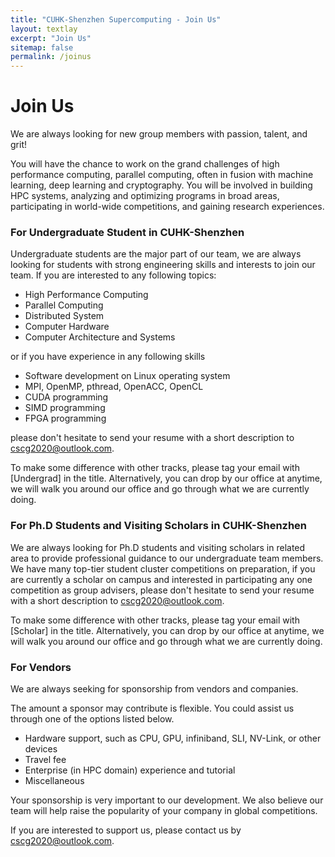 ```yaml
---
title: "CUHK-Shenzhen Supercomputing - Join Us"
layout: textlay
excerpt: "Join Us"
sitemap: false
permalink: /joinus
---
```


# Join Us

We are always looking for new group members with passion, talent, and grit!

You will have the chance to work on the grand challenges of high performance computing, parallel computing, often in fusion with machine learning, deep learning and cryptography. You will be involved in building HPC systems, analyzing and optimizing programs in broad areas, participating in world-wide competitions, and gaining research experiences.

### For Undergraduate Student in CUHK-Shenzhen

Undergraduate students are the major part of our team, we are always looking for students with strong engineering skills and interests to join our team. If you are interested to any following topics:

- High Performance Computing
- Parallel Computing
- Distributed System
- Computer Hardware
- Computer Architecture and Systems

or if you have experience in any following skills

- Software development on Linux operating system
- MPI, OpenMP, pthread, OpenACC, OpenCL
- CUDA programming
- SIMD programming
- FPGA programming

please don't hesitate to send your resume with a short description to [cscg2020@outlook.com](mailto://cscg2020@outlook.com). 

To make some difference with other tracks, please tag your email with [Undergrad] in the title. Alternatively, you can drop by our office at anytime, we will walk you around our office and go through what we are currently doing. 

### For Ph.D Students and Visiting Scholars in CUHK-Shenzhen

We are always looking for Ph.D students and visiting scholars in related area to provide professional guidance to our undergraduate team members. We have many top-tier student cluster competitions on preparation, if you are currently a scholar on campus and interested in participating any one competition as group advisers, please don't hesitate to send your resume with a short description to [cscg2020@outlook.com](mailto://cscg2020@outlook.com). 

To make some difference with other tracks, please tag your email with [Scholar] in the title. Alternatively, you can drop by our office at anytime, we will walk you around our office and go through what we are currently doing. 

### For Vendors
We are always seeking for sponsorship from vendors and companies. 

The amount a sponsor may contribute is flexible. You could assist us through one of the options listed below. 

- Hardware support, such as CPU, GPU, infiniband, SLI, NV-Link, or other devices
- Travel fee
- Enterprise (in HPC domain) experience and tutorial 
- Miscellaneous

Your sponsorship is very important to our development. We also believe our team will help raise the popularity of your company in global competitions. 

If you are interested to support us, please contact us by [cscg2020@outlook.com](mailto://cscg2020@outlook.com). 
